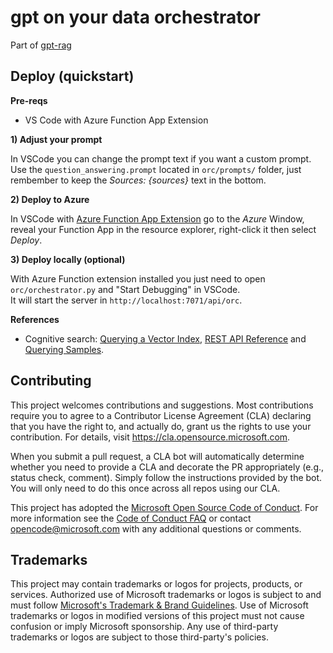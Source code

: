 # gpt on your data orchestrator

Part of [gpt-rag](https://github.com/Azure/gpt-rag)

## Deploy (quickstart)

**Pre-reqs**

- VS Code with Azure Function App Extension 

**1) Adjust your prompt** 

In VSCode you can change the prompt text if you want a custom prompt. 
Use the  ```question_answering.prompt``` located in ```orc/prompts/``` folder, just rembember to keep the *Sources: {sources}* text in the bottom.

**2) Deploy to Azure** 

In VSCode with [Azure Function App Extension](https://marketplace.visualstudio.com/items?itemName=ms-azuretools.vscode-azurefunctions) go to the *Azure* Window, reveal your Function App in the resource explorer, right-click it then select *Deploy*.

**3) Deploy locally (optional)**

With Azure Function extension installed you just need to open ```orc/orchestrator.py``` and "Start Debugging" in VSCode. <br>It will start the server in ```http://localhost:7071/api/orc```.


**References**

- Cognitive search:
[Querying a Vector Index](https://learn.microsoft.com/en-us/azure/search/vector-search-how-to-query), [REST API Reference](https://learn.microsoft.com/en-us/rest/api/searchservice/preview-api/search-documents) and [Querying Samples](https://github.com/Azure/cognitive-search-vector-pr).

## Contributing

This project welcomes contributions and suggestions.  Most contributions require you to agree to a
Contributor License Agreement (CLA) declaring that you have the right to, and actually do, grant us
the rights to use your contribution. For details, visit https://cla.opensource.microsoft.com.

When you submit a pull request, a CLA bot will automatically determine whether you need to provide
a CLA and decorate the PR appropriately (e.g., status check, comment). Simply follow the instructions
provided by the bot. You will only need to do this once across all repos using our CLA.

This project has adopted the [Microsoft Open Source Code of Conduct](https://opensource.microsoft.com/codeofconduct/).
For more information see the [Code of Conduct FAQ](https://opensource.microsoft.com/codeofconduct/faq/) or
contact [opencode@microsoft.com](mailto:opencode@microsoft.com) with any additional questions or comments.

## Trademarks

This project may contain trademarks or logos for projects, products, or services. Authorized use of Microsoft
trademarks or logos is subject to and must follow
[Microsoft's Trademark & Brand Guidelines](https://www.microsoft.com/en-us/legal/intellectualproperty/trademarks/usage/general).
Use of Microsoft trademarks or logos in modified versions of this project must not cause confusion or imply Microsoft sponsorship.
Any use of third-party trademarks or logos are subject to those third-party's policies.
